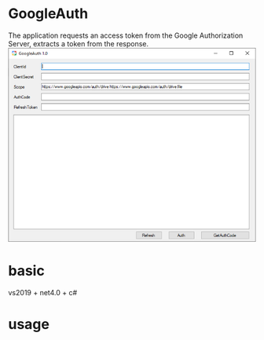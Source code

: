 # GoogleAuth
The application requests an access token from the Google Authorization Server, extracts a token from the response.    
![Screenshot](Capture.PNG)

# basic
vs2019 + net4.0 + c#

# usage

